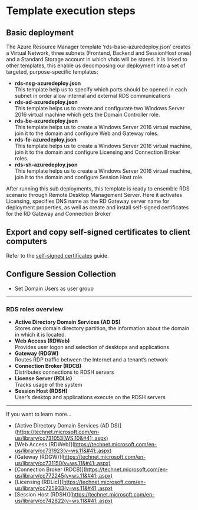 # **Template execution steps**

## Basic deployment
The Azure Resource Manager template ‘rds-base-azuredeploy.json’ creates a Virtual Network, three subnets (Frontend, Backend and SessionHost ones) and a Standard Storage account in which vhds will be stored.
It is linked to other templates, this enable us decomposing our deployment into a set of targeted, purpose-specific templates:
* **rds-nsg-azuredeploy.json**  
This template help us to specify which ports should be opened in each subnet in order allow internal and external RDS communications
* **rds-ad-azuredeploy.json**  
This template helps us to create and configurate two Windows Server 2016 virtual machine which gets the Domain Controller role.
* **rds-be-azuredeploy.json**  
This template helps us to create a Windows Server 2016 virtual machine, join it to the domain and configure Web and Gateway roles.
* **rds-fe-azuredeploy.json**  
This template helps us to create a Windows Server 2016 virtual machine, join it to the domain and configure Licensing and Connection Broker roles.
* **rds-sh-azuredeploy.json**  
This template helps us to create a Windows Server 2016 virtual machine, join it to the domain and configure Session Host role.

After running this sub deployments, this template is ready to ensemble RDS scenario through Remote Desktop Management Server. Here it activates Licensing, specifies DNS name as the RD Gateway server name for deployment properties, as well as create and install self-signed certificates for the RD Gateway and Connection Broker

## Export and copy self-signed certificates to client computers 
Refer to the [self-signed certificates](./UserAccessWebCert.md) guide. 

## Configure Session Collection
* Set Domain Users as user group

--------------------------------------------------------------------------------------------
### RDS roles overview
* **Active Directory Domain Services (AD DS)**  
Stores one domain directory partition, the information about the domain in which it is located.
* **Web Access (RDWeb)**  
Provides user logon and selection of desktops and applications
* **Gateway (RDGW)**  
Routes RDP traffic between the Internet and a tenant’s network
* **Connection Broker (RDCB)**  
Distributes connections to RDSH servers
* **License Server (RDLic)**  
Tracks usage of the system
* **Session Host (RDSH)**  
User’s desktop and applications execute on the RDSH servers
--------------------------------------------------------------------------------------------


If you want to learn more...
- [Active Directory Domain Services (AD DS)](https://technet.microsoft.com/en-us/library/cc731053(WS.10&#41;.aspx)
- [Web Access (RDWeb)](https://technet.microsoft.com/en-us/library/cc731923(v=ws.11&#41;.aspx)
- [Gateway (RDGW)](https://technet.microsoft.com/en-us/library/cc731150(v=ws.11&#41;.aspx)
- [Connection Broker (RDCB)](https://technet.microsoft.com/en-us/library/cc772245(v=ws.11&#41;.aspx)
- [Licensing (RDLic)](https://technet.microsoft.com/en-us/library/cc725933(v=ws.11&#41;.aspx)
- [Session Host (RDSH)](https://technet.microsoft.com/en-us/library/cc742822(v=ws.11&#41;.aspx)